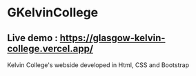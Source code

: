 # GKelvinCollege

## Live demo : https://glasgow-kelvin-college.vercel.app/
Kelvin College's webside developed in Html, CSS and Bootstrap
